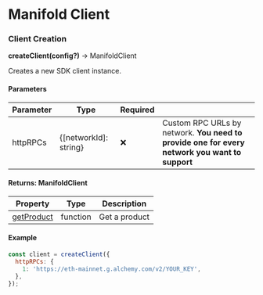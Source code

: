 # Manifold Client

### Client Creation

**createClient(config?)** → ManifoldClient&#x20;

Creates a new SDK client instance.

#### Parameters

| Parameter | Type                   | Required |                                                                                               |
| --------- | ---------------------- | -------- | --------------------------------------------------------------------------------------------- |
| httpRPCs  | {\[networkId]: string} | ❌        | Custom RPC URLs by network. **You need to provide one for every network you want to support** |

#### Returns: ManifoldClient

| Property                    | Type     | Description   |
| --------------------------- | -------- | ------------- |
| [getProduct](getproduct.md) | function | Get a product |

#### Example

```jsx
const client = createClient({
  httpRPCs: {
    1: 'https://eth-mainnet.g.alchemy.com/v2/YOUR_KEY',
  },
});
```

